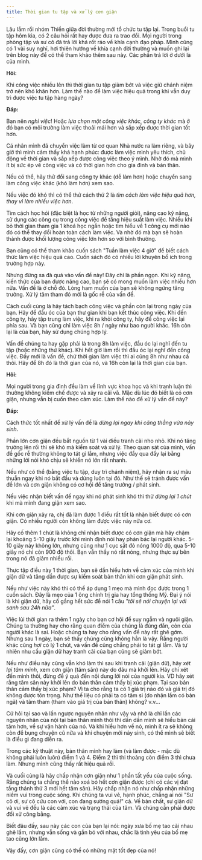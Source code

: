 ```yaml
---
title: Thời gian tu tập và xử lý cơn giận
---
```


Lâu lắm rồi nhóm Thiền giữa đời thường mới tổ chức tu tập lại. Trong buổi tu tập hôm kia, có 2 câu hỏi rất hay được đưa ra trao đổi. Mọi người trong phòng tập và sư cô đã trả lời khá rốt ráo về khía cạnh đạo pháp. Mình cũng có 1 vài suy nghĩ, hơi thiên hướng về khía cạnh đời thường và muốn ghi lại trên blog này để có thể tham khảo thêm sau này. Các phần trả lời ở dưới là của mình.

**Hỏi:**

Khi công việc nhiều lên thì thời gian tu tập giảm bớt và việc giữ chánh niệm trở nên khó khăn hơn. Làm thế nào để làm việc hiệu quả trong khi vẫn duy trì được việc tu tập hàng ngày?

**Đáp:**

Bạn nên *nghỉ việc*! Hoặc *lựa chọn một công việc khác, công ty khác* mà ở đó bạn có môi trường làm việc thoải mái hơn và sắp xếp được thời gian tốt hơn.

Cá nhân mình đã chuyển việc làm từ cơ quan Nhà nước ra làm riêng, và bây giờ thì mình cảm thấy khá hạnh phúc: được làm việc mình yêu thích, chủ động về thời gian và sắp xếp được công việc theo ý mình. Nhờ đó mà mình ít bị sức ép về công việc và có thời gian hơn cho gia đình và bản thân.

Nếu có thể, hãy thử đổi sang công ty khác (dễ làm hơn) hoặc chuyển sang làm công việc khác (khó làm hơn) xem sao.

Nếu việc đó khó thì có thể thử cách thứ 2 là *tìm cách làm việc hiệu quả hơn, thay vì làm nhiều việc hơn*.

Tìm cách học hỏi (đặc biệt là học từ những người giỏi), nâng cao kỹ năng, sử dụng các công cụ trong công việc để tăng hiệu suất làm việc. Nhiều khi bỏ thời gian tham gia 1 khoá học ngắn hoặc tìm hiểu về 1 công cụ mới nào đó có thể thay đổi hoàn toàn cách làm việc. Và nhờ đó mà bạn sẽ hoàn thành được khối lượng công việc lớn hơn so với bình thường.

Bạn cũng có thể tham khảo cuốn sách "Tuần làm việc 4 giờ" để biết cách thức làm việc hiệu quả cao. Cuốn sách đó có nhiều lời khuyên bổ ích trong trường hợp này.

Nhưng đừng sa đà quá vào vấn đề này! Đây chỉ là phần ngọn. Khi kỹ năng, kiến thức của bạn được nâng cao, bạn sẽ có mong muốn làm việc nhiều hơn nữa. Vấn đề là ở chỗ đó. Lòng ham muốn của bạn sẽ không ngừng tăng trưởng. Xử lý tâm tham đó mới là gốc rễ của vấn đề.

Cách cuối cùng là hãy tách bạch công việc và phần còn lại trong ngày của bạn. Hãy để đầu óc của bạn thư gian khi bạn kết thúc công việc. Khi đến công ty, hãy tập trung làm việc, khi ra khỏi công ty, hãy để công việc lại phía sau. Và bạn cũng chỉ làm việc 8h / ngày như bao người khác. 16h còn lại là của bạn, hãy sử dụng chúng hợp lý.

Vấn đề chúng ta hay gặp phải là trong 8h làm việc, đầu óc lại nghĩ đến tu tập (hoặc những thứ khác). Khi hết giờ làm rồi thì đầu óc lại nghĩ đến công việc. Đấy mới là vấn đề, chứ thời gian làm việc thì ai cũng 8h như nhau cả thôi. Hãy để 8h đó là thời gian của nó, và 16h còn lại là thời gian của bạn.

**Hỏi:**

Mọi người trong gia đình đều làm về lĩnh vực khoa học và khi tranh luận thì thường không kiềm chế được và xảy ra cãi vã. Mặc dù lúc đó biết là có cơn giận, nhưng vẫn bị cuốn theo cảm xúc. Làm thế nào để xử lý vấn đề này?

**Đáp:**

Cách thức tốt nhất để xử lý vấn đề là *dừng lại ngay khi căng thẳng vừa nảy sinh*.

Phần lớn cơn giận đều bắt nguồn từ 1 vài điều tranh cãi nho nhỏ. Khi nó tăng trưởng lên rồi thì sẽ khó mà kiểm soát và xử lý. Theo quan sát của mình, vấn đề gốc rễ thường không to tát gì lắm, nhưng việc đẩy qua đẩy lại bằng những lời nói khó chịu sẽ khiến nó lớn rất nhanh.

Nếu như có thể (bằng việc tu tập, duy trì chánh niệm), hãy nhận ra sự mâu thuẫn ngay khi nó bắt đầu và dừng luôn tại đó. Như thế sẽ tránh được vấn đề lớn và cơn giận không có cơ hội để tăng trưởng / phát sinh.

Nếu việc nhận biết vấn đề ngay khi nó phát sinh khó thì thử *dừng lại 1 chút* khi mà mình đang giận xem sao.

Khi cơn giận xảy ra, chị đã làm được 1 điều rất tốt là nhận biết được có cơn giận. Có nhiều người còn không làm được việc này nữa cơ.

Hãy cố thêm 1 chút là không chỉ nhận biết được có cơn giận mà hãy chậm lại khoảng 5-10 giây trước khi mình định nói hay phản bác lại người khác. 5-10 giây này không lớn, nhưng cũng như 1 cục sắt đỏ nóng 1000 độ, qua 5-10 giây nó chỉ còn 900 độ thôi. Bạn vẫn thấy nó rất nóng, nhưng thực sự bên trong nó đã giảm nhiều rồi.

Thực tập điều này 1 thời gian, bạn sẽ dần hiểu hơn về cảm xúc của mình khi giận dữ và tăng dần được sự kiểm soát bản thân khi cơn giận phát sinh.

Nếu như việc này khó thì có thể áp dụng 1 mẹo mà mình đọc được trong 1 cuốn sách. Đây là mẹo của 1 ông chính trị gia hay tổng thống Mỹ. Đại ý nói là khi giận dữ, hãy cố gắng hết sức để nói 1 câu *"tôi sẽ nói chuyện lại với sanh sau 24h nữa"*.

Việc lùi thời gian ra thêm 1 ngày cho bạn cơ hội để suy ngẫm và nguôi giận. Chúng ta thường hay cho rằng quan điểm của chúng là đúng đắn, còn của người khác là sai. Hoặc chúng ta hay cho rằng vấn đề này rất ghê gớm. Nhưng sau 1 ngày, bạn sẽ thấy chúng cũng không hẳn là vậy. Rằng người khác cũng *hơi* có lý 1 chút, và vấn đề cũng chẳng phải to tát gì lắm. Và tự nhiên nhu cầu giận dữ hay tranh cãi của bạn cũng sẽ giảm bớt.

Nếu như điều này cũng vẫn khó làm thì sau khi tranh cãi (giận dữ), hãy *xét lại tâm mình*, xem cơn giận (tâm sân) này do đâu mà khởi lên. Hãy chỉ xét đến mình thôi, đừng để ý quá đến nội dung lời nói của người kia. VD hãy xét rằng tâm sân này khởi lên do bản thân cảm thấy bị xúc phạm. Tại sao bản thân cảm thấy bị xúc phạm? Vì ta cho rằng ta có 1 giá trị nào đó và giá trị đó không được tôn trọng. Như thế liệu có phải ta có tâm si (do nhận lầm có bản ngã) và tâm tham (tham vào giá trị của bản thân) không? v.v...

Cứ hỏi tại sao và lần ngược nguyên nhân như vậy và nhớ là chỉ lần các nguyên nhân của nội tại bản thân mình thôi thì dần dần mình sẽ hiểu bản cái tâm hơn, về sự vận hành của nó. Và khi hiểu hơn về nó, mình ít ra sẽ không còn để bụng chuyện cũ nữa và khi chuyện mới nảy sinh, có thể mình sẽ biết là điều gì đang diễn ra.

Trong các kỹ thuật này, bản thân mình hay làm (và làm được - mặc dù không phải luôn luôn) điểm 1 và 4. Điểm 2 thì thi thoảng còn điểm 3 thì chưa làm. Nhưng mình cũng thấy rất hiệu quả rồi.

Và cuối cùng là hãy chấp nhận cơn giận như 1 phần tất yếu của cuộc sống. Rằng chúng ta chẳng thể nào xoá bỏ hết cơn giận được (chỉ có các vị đạt tầng thánh thứ 3 mới hết tâm sân). Hãy chấp nhận nó như chấp nhận những niềm vui trong cuộc sống. Khi chúng ta vui vẻ, hạnh phúc, chẳng ai nói "Sư cô ơi, sư cô cứu con với, con đang sướng quá!" cả. Về bản chất, sự giận dữ và vui vẻ đều là các cảm xúc và trạng thái của tâm. Và chúng cần phải được đối xử công bằng.

Biết đâu đấy, sau này các con của bạn lại nói: ngày xưa bố mẹ tao cãi nhau ghê lắm, nhưng vẫn sống và gắn bó với nhau, chắc là tình yêu của bố mẹ tao cũng lớn lắm.

Vậy đấy, cơn giận cũng có thể có những mặt tốt đẹp của nó!
